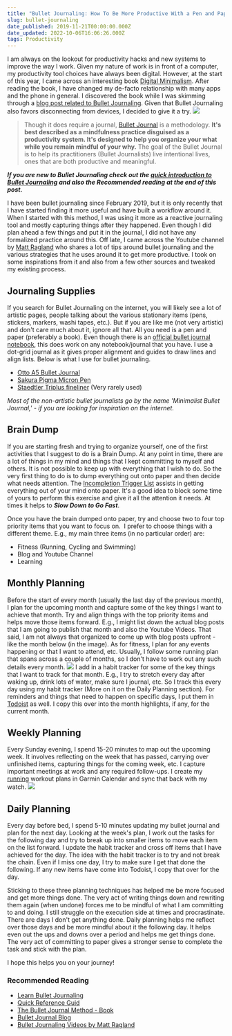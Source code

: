 ```yaml
---
title: "Bullet Journaling: How To Be More Productive With a Pen and Paper System"
slug: bullet-journaling
date_published: 2019-11-21T00:00:00.000Z
date_updated: 2022-10-06T16:06:26.000Z
tags: Productivity
---
```


I am always on the lookout for productivity hacks and new systems to improve the way I work. Given my nature of work is in front of a computer, my productivity tool choices have always been digital. However, at the start of this year, I came across an interesting book [Digital Minimalism](__GHOST_URL__/blog/digital-minimalism/). After reading the book, I have changed my de-facto relationship with many apps and the phone in general. I discovered the book while I was skimming through a [blog post related to Bullet Journaling](https://bulletjournal.com/blogs/bulletjournalist/book-log). Given that Bullet Journaling also favors disconnecting from devices, I decided to give it a try.
![](__GHOST_URL__/content/images/bujo_monthly_habit_tracker3.jpg)
> Though it does require a journal, [Bullet Journal](https://bulletjournal.com/pages/about) is a methodology. **It's best described as a mindfulness practice disguised as a productivity system. It's designed to help you organize your what while you remain mindful of your why.** The goal of the Bullet Journal is to help its practitioners (Bullet Journalists) live intentional lives, ones that are both productive and meaningful.

***If you are new to Bullet Journaling check out the [quick introduction to Bullet Journaling](https://bulletjournal.com/pages/learn) and also the Recommended reading at the end of this post.***

I have been bullet journaling since February 2019, but it is only recently that I have started finding it more useful and have built a workflow around it. When I started with this method, I was using it more as a reactive journaling tool and mostly capturing things after they happened. Even though I did plan ahead a few things and put it in the journal, I did not have any formalized practice around this. Off late, I came across the Youtube channel by [Matt Ragland](https://www.youtube.com/channel/UCLH7F4dM2fNtxy_Hr1Gtq0Q) who shares a lot of tips around bullet journaling and the various strategies that he uses around it to get more productive. I took on some inspirations from it and also from a few other sources and tweaked my existing process.

## Journaling Supplies

If you search for Bullet Journaling on the internet, you will likely see a lot of artistic pages, people talking about the various stationary items (pens, stickers, markers, washi tapes, etc.). But if you are like me (not very artistic) and don't care much about it, ignore all that. All you need is a pen and paper (preferably a book). Even though there is an [official bullet journal notebook](https://bulletjournal.com/products/notebook), this does work on any notebook/journal that you have. I use a dot-grid journal as it gives proper alignment and guides to draw lines and align lists. Below is what I use for bullet journaling.

- [Otto A5 Bullet Journal](https://www.officeworks.com.au/shop/officeworks/p/otto-a5-bullet-journal-240-page-black-fbp9909)
- [Sakura Pigma Micron Pen](https://www.pigmamicron.com/)
- [Staedtler Triplus fineliner](https://www.staedtler.com.au/en/products/ink-writing-instruments/fineliners/triplus-fineliner-334-triangular-fineliner/) (Very rarely used)

*Most of the non-artistic bullet journalists go by the name 'Minimalist Bullet Journal,' - if you are looking for inspiration on the internet.*

## Brain Dump

If you are starting fresh and trying to organize yourself, one of the first activities that I suggest to do is a Brain Dump. At any point in time, there are a lot of things in my mind and things that I kept committing to myself and others. It is not possible to keep up with everything that I wish to do. So the very first thing to do is to dump everything out onto paper and then decide what needs attention. The [Incompletion Trigger List](http://gettingthingsdone.com/wp-content/uploads/2014/10/Mind_Sweep_Trigger_List.pdf) assists in getting everything out of your mind onto paper. It's a good idea to block some time of yours to perform this exercise and give it all the attention it needs. At times it helps to ***Slow Down to Go Fast***.

Once you have the brain dumped onto paper, try and choose two to four top priority items that you want to focus on.  I prefer to choose things with a different theme. E.g., my main three items (in no particular order) are:

- Fitness (Running, Cycling and Swimming)
- Blog and Youtube Channel
- Learning

## Monthly Planning

Before the start of every month (usually the last day of the previous month), I plan for the upcoming month and capture some of the key things I want to achieve that month. Try and align things with the top priority items and helps move those items forward. E.g., I might list down the actual blog posts that I am going to publish that month and also the Youtube Videos. That said, I am not always that organized to come up with blog posts upfront - like the month below (in the image). As for fitness, I plan for any events happening or that I want to attend, etc. Usually, I follow some running plan that spans across a couple of months, so I don't have to work out any such details every month.
![](__GHOST_URL__/content/images/bujo_monthly_habit_tracker.jpg)
I add in a habit tracker for some of the key things that I want to track for that month. E.g., I try to stretch every day after waking up, drink lots of water, make sure I journal, etc. So I track this every day using my habit tracker (More on it on the Daily Planning section). For reminders and things that need to happen on specific days, I put them in [Todoist](__GHOST_URL__/blog/todoist-manage-your-todo-list/) as well. I copy this over into the month highlights, if any, for the current month.

## Weekly Planning

Every Sunday evening, I spend 15-20 minutes to map out the upcoming week. It involves reflecting on the week that has passed, carrying over unfinished items, capturing things for the coming week, etc. I capture important meetings at work and any required follow-ups. I create my [running](__GHOST_URL__/blog/three-months-to-a-half-marathon/) workout plans in Garmin Calendar and sync that back with my watch.
![](__GHOST_URL__/content/images/bujo_weekly_planning.jpg)
## Daily Planning

Every day before bed, I spend 5-10 minutes updating my bullet journal and plan for the next day. Looking at the week's plan, I work out the tasks for the following day and try to break up into smaller items to move each item on the list forward. I update the habit tracker and cross off items that I have achieved for the day. The idea with the habit tracker is to try and not break the chain. Even if I miss one day, I try to make sure I get that done the following. If any new items have come into Todoist, I copy that over for the day.

Sticking to these three planning techniques has helped me be more focused and get more things done. The very act of writing things down and rewriting them again (when undone) forces me to be mindful of what I am committing to and doing. I still struggle on the execution side at times and procrastinate. There are days I don't get anything done. Daily planning helps me reflect over those days and be more mindful about it the following day. It helps even out the ups and downs over a period and helps me get things done. The very act of committing to paper gives a stronger sense to complete the task and stick with the plan.

I hope this helps you on your journey!

### Recommended Reading

- [Learn Bullet Journaling](https://bulletjournal.com/pages/learn)
- [Quick Reference Guid](https://bulletjournal.com/pages/reference-guide)
- [The Bullet Journal Method - Book](https://www.goodreads.com/book/show/39071691-the-bullet-journal-method)
- [Bullet Journal Blog](https://bulletjournal.com/blogs/bulletjournalist)
- [Bullet Journaling Videos by Matt Ragland](https://www.youtube.com/channel/UCLH7F4dM2fNtxy_Hr1Gtq0Q)
